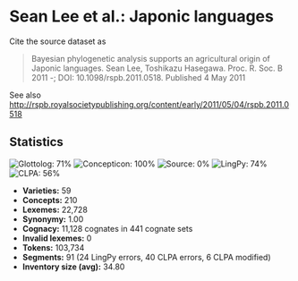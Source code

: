 # Sean Lee et al.: Japonic languages

Cite the source dataset as

> Bayesian phylogenetic analysis supports an agricultural origin of Japonic languages. Sean Lee, Toshikazu Hasegawa. Proc. R. Soc. B 2011 -; DOI: 10.1098/rspb.2011.0518. Published 4 May 2011

See also http://rspb.royalsocietypublishing.org/content/early/2011/05/04/rspb.2011.0518

## Statistics
![Glottolog: 71%](https://img.shields.io/badge/Glottolog-71%25-yellow.svg "Glottolog: 71%") ![Concepticon: 100%](https://img.shields.io/badge/Concepticon-100%25-brightgreen.svg "Concepticon: 100%") ![Source: 0%](https://img.shields.io/badge/Source-0%25-red.svg "Source: 0%") ![LingPy: 74%](https://img.shields.io/badge/LingPy-74%25-yellow.svg "LingPy: 74%") ![CLPA: 56%](https://img.shields.io/badge/CLPA-56%25-red.svg "CLPA: 56%")

- **Varieties:** 59
- **Concepts:** 210
- **Lexemes:** 22,728
- **Synonymy:** 1.00
- **Cognacy:** 11,128 cognates in 441 cognate sets
- **Invalid lexemes:** 0
- **Tokens:** 103,734
- **Segments:** 91 (24 LingPy errors, 40 CLPA errors, 6 CLPA modified)
- **Inventory size (avg):** 34.80